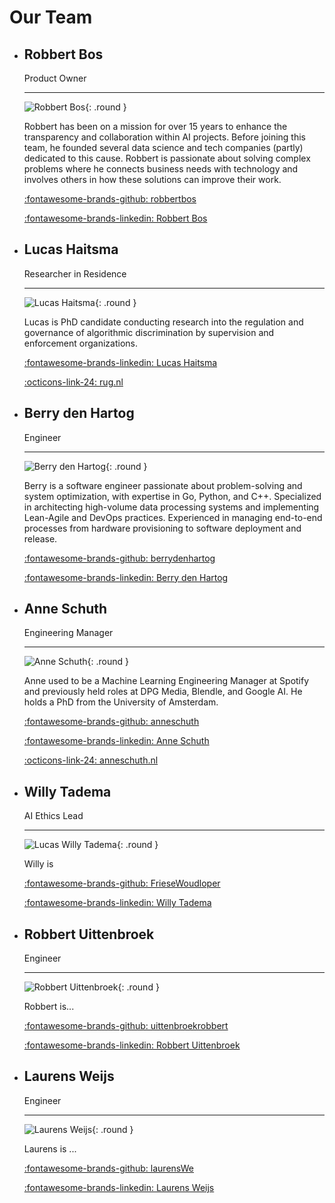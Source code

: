 # Our Team

<div class="grid cards" markdown>

-   ## Robbert Bos

    Product Owner

    ----

    ![Robbert Bos](../img/robbert_bos.jpeg){: .round }

    Robbert has been on a mission for over 15 years to enhance the transparency and collaboration within AI projects.
    Before joining this team, he founded several data science and tech companies (partly) dedicated to this cause.
    Robbert is passionate about solving complex problems where he connects business needs with technology and involves
    others in how these solutions can improve their work.

    [:fontawesome-brands-github: robbertbos](https://github.com/robbertbos)

    [:fontawesome-brands-linkedin: Robbert Bos](https://www.linkedin.com/in/robbertbos/)

-   ## Lucas Haitsma

    Researcher in Residence

    ----

    ![Lucas Haitsma](../img/lucas.jpeg){: .round }

    Lucas is PhD candidate conducting research into the regulation and governance of algorithmic discrimination by
    supervision and enforcement organizations.

    [:fontawesome-brands-linkedin: Lucas Haitsma](https://www.linkedin.com/in/lucas-h-779375139/)

    [:octicons-link-24: rug.nl](https://www.rug.nl/staff/l.m.haitsma/?lang=en)

-   ## Berry den Hartog

    Engineer

    ----

    ![Berry den Hartog](../img/berry.jpeg){: .round }

    Berry is a  software engineer passionate about problem-solving and system optimization, with expertise in Go, Python,
    and C++. Specialized in architecting high-volume data processing systems and implementing Lean-Agile and DevOps
    practices. Experienced in managing end-to-end processes from hardware provisioning to software deployment and release.

    [:fontawesome-brands-github: berrydenhartog](https://github.com/berrydenhartog)

    [:fontawesome-brands-linkedin: Berry den Hartog](https://www.linkedin.com/in/berry-denhartog)

-   ## Anne Schuth

    Engineering Manager

    ----

    ![Anne Schuth](../img/anne.png){: .round }

    Anne used to be a Machine Learning Engineering Manager at Spotify and previously held roles at DPG Media, Blendle,
    and Google AI. He holds a PhD from the University of Amsterdam.

    [:fontawesome-brands-github: anneschuth](https://github.com/anneschuth)

    [:fontawesome-brands-linkedin: Anne Schuth](https://linkedin.com/in/AnneSchuth)

    [:octicons-link-24: anneschuth.nl](https://anneschuth.nl)

-   ## Willy Tadema

    AI Ethics Lead

    ----

    ![Lucas Willy Tadema](../img/willy.png){: .round }

    Willy is

    [:fontawesome-brands-github: FrieseWoudloper](https://github.com/FrieseWoudloper)

    [:fontawesome-brands-linkedin: Willy Tadema](https://www.linkedin.com/in/willytadema/)

-   ## Robbert Uittenbroek

    Engineer

    ----

    ![Robbert Uittenbroek](../img/robbert_uittenbroek.jpeg){: .round }

    Robbert is...

    [:fontawesome-brands-github: uittenbroekrobbert](https://github.com/uittenbroekrobbert)

    [:fontawesome-brands-linkedin: Robbert Uittenbroek](https://www.linkedin.com/in/robbert-uittenbroek-48a215/)

-   ## Laurens Weijs

    Engineer

    ----

    ![Laurens Weijs](../img/laurens.jpeg){: .round }

    Laurens is ...

    [:fontawesome-brands-github: laurensWe](https://github.com/laurensWe)

    [:fontawesome-brands-linkedin: Laurens Weijs](https://www.linkedin.com/in/laurensweijs)

</div>
